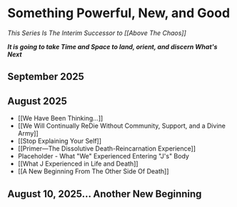 # Something Powerful, New, and Good
*This Series Is The Interim Successor to [[Above The Chaos]]*  

***It is going to take Time and Space to land, orient, and discern What's Next***

## September 2025


## August 2025

- [[We Have Been Thinking...]]  
- [[We Will Continually ReDie Without Community, Support, and a Divine Army]]  
- [[Stop Explaining Your Self]]  
- [[Primer—The Dissolutive Death-Reincarnation Experience]]   
- Placeholder - What "We" Experienced Entering "J's" Body  
- [[What J Experienced in Life and Death]]   
- [[A New Beginning From The Other Side Of Death]]   

## August 10, 2025... Another New Beginning  
